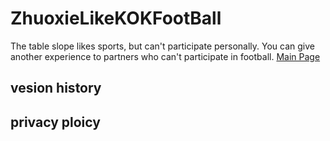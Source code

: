 
# ZhuoxieLikeKOKFootBall
The table slope likes sports, but can't participate personally. You can give another experience to partners who can't participate in football.
[Main Page](https://kokoseries.github.io/ZhuoxieLikeKOKFootBall/)
##  vesion history

##  privacy ploicy
